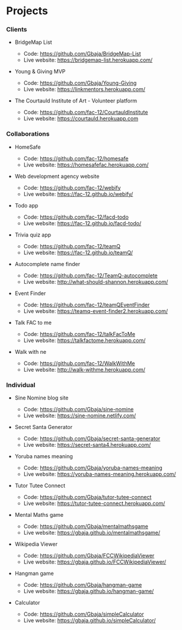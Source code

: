 # Projects

### Clients

* BridgeMap List
  * Code: https://github.com/Gbaja/BridgeMap-List
  * Live website: https://bridgemap-list.herokuapp.com/

* Young & Giving MVP
  * Code: https://github.com/Gbaja/Young-Giving
  * Live website: https://linkmentors.herokuapp.com/

* The Courtauld Institute of Art - Volunteer platform
  * Code: https://github.com/fac-12/CourtauldInstitute
  * Live website: https://courtauld.herokuapp.com

### Collaborations

* HomeSafe
  * Code: https://github.com/fac-12/homesafe
  * Live website: https://homesafefac.herokuapp.com/
  
* Web development agency website
  * Code: https://github.com/fac-12/webify
  * Live website: https://fac-12.github.io/webify/
  
* Todo app
  * Code: https://github.com/fac-12/facd-todo
  * Live website: https://fac-12.github.io/facd-todo/
  
 * Trivia quiz app
   * Code: https://github.com/fac-12/teamQ
   * Live website: https://fac-12.github.io/teamQ/
   
* Autocomplete name finder
  * Code: https://github.com/fac-12/TeamQ-autocomplete
  * Live website: http://what-should-shannon.herokuapp.com/
  
* Event Finder
  * Code: https://github.com/fac-12/teamQEventFinder
  * Live website:  https://teamq-event-finder2.herokuapp.com/
  
* Talk FAC to me
  * Code: https://github.com/fac-12/talkFacToMe
  * Live website: https://talkfactome.herokuapp.com/
  
* Walk with ne
  * Code: https://github.com/fac-12/WalkWithMe
  * Live website: http://walk-withme.herokuapp.com/

### Individual

* Sine Nomine blog site
  * Code: https://github.com/Gbaja/sine-nomine
  * Live website: https://sine-nomine.netlify.com/ 

* Secret Santa Generator
  * Code: https://github.com/Gbaja/secret-santa-generator
  * Live website: https://secret-santa4.herokuapp.com/

* Yoruba names meaning
  * Code: https://github.com/Gbaja/yoruba-names-meaning
  * Live website: https://yoruba-names-meaning.herokuapp.com/

* Tutor Tutee Connect
  * Code: https://github.com/Gbaja/tutor-tutee-connect
  * Live website: https://tutor-tutee-connect.herokuapp.com/

* Mental Maths game
  * Code: https://github.com/Gbaja/mentalmathsgame
  * Live website: https://gbaja.github.io/mentalmathsgame/

* Wikipedia Viewer
  * Code: https://github.com/Gbaja/FCCWikipediaViewer
  * Live website: https://gbaja.github.io/FCCWikipediaViewer/
 
* Hangman game
  * Code: https://github.com/Gbaja/hangman-game
  * Live website: https://gbaja.github.io/hangman-game/

* Calculator
  * Code: https://github.com/Gbaja/simpleCalculator
  * Live website: https://gbaja.github.io/simpleCalculator/




